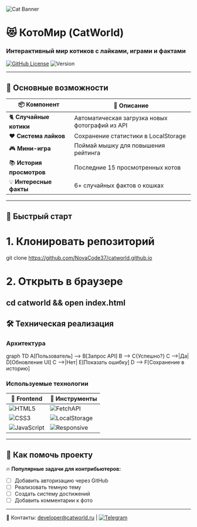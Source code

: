

  ![Cat Banner](https://cdn-icons-png.flaticon.com/512/1818/1818401.png)
  
  # 😻 КотоМир (CatWorld)
  ### Интерактивный мир котиков с лайками, играми и фактами
  
  [![GitHub License](https://img.shields.io/badge/License-MIT-blue.svg)](https://github.com/yourusername/catworld/blob/main/LICENSE)
  ![Version](https://img.shields.io/badge/version-1.0.0-green)



---

## 🌟 Основные возможности




📦 **Компонент**         | 🎯 **Описание**
------------------------|------------------
🐈 **Случайные котики** | Автоматическая загрузка новых фотографий из API
❤️ **Система лайков**   | Сохранение статистики в LocalStorage
🎮 **Мини-игра**         | Поймай мышку для повышения рейтинга
📚 **История просмотров**| Последние 15 просмотренных котов
💡 **Интересные факты**  | 6+ случайных фактов о кошках




---

## 🚀 Быстрый старт

# 1. Клонировать репозиторий
git clone https://github.com/NovaCode37/catworld.github.io

# 2. Открыть в браузере
cd catworld && open index.html
---

## 🛠 Техническая реализация

### Архитектура
graph TD
  A[Пользователь] --> B[Запрос API]
  B --> C{Успешно?}
  C -->|Да| D[Обновление UI]
  C -->|Нет| E[Показать ошибку]
  D --> F[Сохранение в историю]

### Используемые технологии
🔷 **Frontend**        | 🔧 **Инструменты**
-----------------------|-------------------
![HTML5](https://img.shields.io/badge/-HTML5-E34F26?logo=html5&logoColor=white) | ![FetchAPI](https://img.shields.io/badge/Fetch-API-blue)
![CSS3](https://img.shields.io/badge/-CSS3-1572B6?logo=css3&logoColor=white) | ![LocalStorage](https://img.shields.io/badge/LocalStorage-✔-green)
![JavaScript](https://img.shields.io/badge/-JavaScript-F7DF1E?logo=javascript&logoColor=black) | ![Responsive](https://img.shields.io/badge/Adaptive-UI-orange)

---

## 🤝 Как помочь проекту

🔥 **Популярные задачи для контрибьютеров:**
- [ ] Добавить авторизацию через GitHub
- [ ] Реализовать темную тему
- [ ] Создать систему достижений
- [ ] Добавить комментарии к фото

---



  📧 Контакты: developer@catworld.ru | 
  [![Telegram](https://img.shields.io/badge/-Telegram-26A5E4?logo=telegram)](https://t.me/catworld_support)
